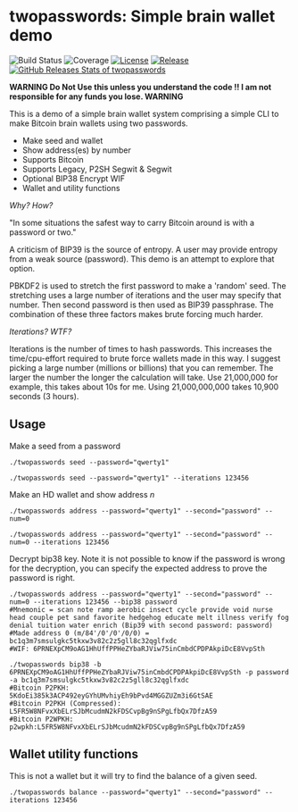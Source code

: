 # twopasswords: Simple brain wallet demo

![Build Status](https://github.com/timchurchard/twopasswords/workflows/Test/badge.svg)
![Coverage](https://img.shields.io/badge/Coverage-71.0%25-brightgreen)
[![License](https://img.shields.io/github/license/timchurchard/twopasswords)](/LICENSE)
[![Release](https://img.shields.io/github/release/timchurchard/twopasswords.svg)](https://github.com/timchurchard/twopasswords/releases/latest)
[![GitHub Releases Stats of twopasswords](https://img.shields.io/github/downloads/timchurchard/twopasswords/total.svg?logo=github)](https://somsubhra.github.io/github-release-stats/?username=timchurchard&repository=twopasswords)


**WARNING Do Not Use this unless you understand the code !! I am not responsible for any funds you lose. WARNING**

This is a demo of a simple brain wallet system comprising a simple CLI to make Bitcoin brain wallets using two passwords.
- Make seed and wallet
- Show address(es) by number
- Supports Bitcoin
- Supports Legacy, P2SH Segwit & Segwit
- Optional BIP38 Encrypt WIF
- Wallet and utility functions

_Why? How?_

"In some situations the safest way to carry Bitcoin around is with a password or two."

A criticism of BIP39 is the source of entropy. A user may provide entropy from a weak source (password). This demo is an attempt to explore that option.

PBKDF2 is used to stretch the first password to make a 'random' seed. The stretching uses a large number of iterations and the user may specify that number. Then second password is then used as BIP39 passphrase. The combination of these three factors makes brute forcing much harder.

_Iterations? WTF?_

Iterations is the number of times to hash passwords. This increases the time/cpu-effort required to brute force wallets made in this way. I suggest picking a large number (millions or billions) that you can remember. The larger the number the longer the calculation will take. Use 21,000,000 for example, this takes about 10s for me. Using 21,000,000,000 takes 10,900 seconds (3 hours).

## Usage

Make a seed from a password

```shell
./twopasswords seed --password="qwerty1"

./twopasswords seed --password="qwerty1" --iterations 123456
```

Make an HD wallet and show address _n_

```shell
./twopasswords address --password="qwerty1" --second="password" --num=0

./twopasswords address --password="qwerty1" --second="password" --num=0 --iterations 123456
```

Decrypt bip38 key. Note it is not possible to know if the password is wrong for the decryption, you can specify the expected address to prove the password is right.
```shell
./twopasswords address --password="qwerty1" --second="password" --num=0 --iterations 123456 --bip38 password
#Mnemonic = scan note ramp aerobic insect cycle provide void nurse head couple pet sand favorite hedgehog educate melt illness verify fog denial tuition water enrich (Bip39 with second password: password)
#Made address 0 (m/84'/0'/0'/0/0) = bc1q3m7smsulgkc5tkxw3v82c2z5gll8c32qglfxdc
#WIF: 6PRNEXpCM9oAG1HhUffPPHeZYbaRJViw75inCmbdCPDPAkpiDcE8VvpSth

./twopasswords bip38 -b 6PRNEXpCM9oAG1HhUffPPHeZYbaRJViw75inCmbdCPDPAkpiDcE8VvpSth -p password -a bc1q3m7smsulgkc5tkxw3v82c2z5gll8c32qglfxdc
#Bitcoin P2PKH:                  5KdoEi385k3ACP492eyGYhUMvhiyEh9bPvd4MGGZUZm3i6GtSAE
#Bitcoin P2PKH (Compressed):     L5FR5W8NFvxXbELrSJbMcudmN2kFDSCvpBg9nSPgLfbQx7DfzA59
#Bitcoin P2WPKH:                 p2wpkh:L5FR5W8NFvxXbELrSJbMcudmN2kFDSCvpBg9nSPgLfbQx7DfzA59
```

## Wallet utility functions

This is not a wallet but it will try to find the balance of a given seed.

```shell
./twopasswords balance --password="qwerty1" --second="password" --iterations 123456
```

